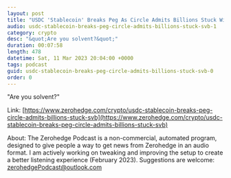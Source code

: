 ```yaml
---
layout: post
title: "USDC 'Stablecoin' Breaks Peg As Circle Admits Billions Stuck With SVB"
audio: usdc-stablecoin-breaks-peg-circle-admits-billions-stuck-svb-1
category: crypto
desc: "&quot;Are you solvent?&quot;"
duration: 00:07:58
length: 478
datetime: Sat, 11 Mar 2023 20:04:00 +0000
tags: podcast
guid: usdc-stablecoin-breaks-peg-circle-admits-billions-stuck-svb-0
order: 0
---
```

&quot;Are you solvent?&quot;

Link: [https://www.zerohedge.com/crypto/usdc-stablecoin-breaks-peg-circle-admits-billions-stuck-svb](https://www.zerohedge.com/crypto/usdc-stablecoin-breaks-peg-circle-admits-billions-stuck-svb)

About: The Zerohedge Podcast is a non-commercial, automated program, designed to give people a way to get news from Zerohedge in an audio format.  I am actively working on tweaking and improving the setup to create a better listening experience (February 2023).  Suggestions are welcome: [zerohedgePodcast@outlook.com](mailto:zerohedgePodcast@outlook.com)